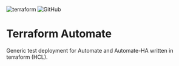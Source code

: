 ![terraform](https://github.com/mauroseb/tf_automate/actions/workflows/ci-base.yml/badge.svg)
![GitHub](https://img.shields.io/github/license/mauroseb/tf_automate)
# Terraform Automate

Generic test deployment for Automate and Automate-HA written in terraform (HCL).

